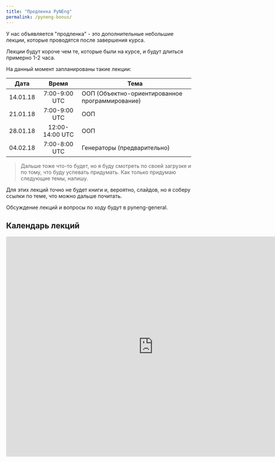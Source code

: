 ```yaml
---
title: "Продленка PyNEng"
permalink: /pyneng-bonus/
---
```


У нас объявляется "продленка" - это дополнительные небольшие лекции, которые проводятся после завершения курса.

Лекции будут короче чем те, которые были на курсе, и будут длиться примерно 1-2 часа.

На данный момент запланированы такие лекции:

| Дата     |     Время      | Тема |
|:--------:|:--------------:|------|
| 14.01.18 |7:00-9:00 UTC   | ООП (Объектно-ориентированное программирование) |
| 21.01.18 |7:00-9:00 UTC   | ООП |
| 28.01.18 |12:00-14:00 UTC | ООП |
| 04.02.18 |7:00-8:00 UTC   | Генераторы (предварительно) |

> Дальше тоже что-то будет, но я буду смотреть по своей загрузке и по тому, что буду успевать придумать. Как только придумаю следующие темы, напишу.

Для этих лекций точно не будет книги и, вероятно, слайдов, но я соберу ссылки по теме, что можно дальше почитать.

Обсуждение лекций и вопросы по ходу будут в pyneng-general.

## Календарь лекций

<iframe src="https://calendar.google.com/calendar/embed?src=lqpcstv2r0u5j6dsht1k1vspjc%40group.calendar.google.com&ctz=UTC" style="border: 0" width="800" height="600" frameborder="0" scrolling="no"></iframe>

